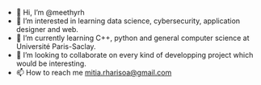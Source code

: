 - 👋 Hi, I’m @meethyrh
- 👀 I’m interested in learning data science, cybersecurity, application designer and web.
- 🌱 I’m currently learning C++, python and general computer science at Université Paris-Saclay. 
- 💞️ I’m looking to collaborate on every kind of developping project which would be interesting. 
- 📫 How to reach me mitia.rharisoa@gmail.com

<!---
meethyrh/meethyrh is a ✨ special ✨ repository because its `README.md` (this file) appears on your GitHub profile.
You can click the Preview link to take a look at your changes.
--->
